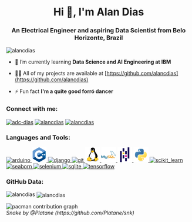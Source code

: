 <h1 align="center">Hi 👋, I'm Alan Dias</h1>
<h3 align="center">An Electrical Engineer and aspiring Data Scientist from Belo Horizonte, Brazil</h3>

<p align="left"> <img src="https://komarev.com/ghpvc/?username=alancdias&label=Profile%20views&color=0e75b6&style=flat" alt="alancdias" /> </p>

- 🌱 I’m currently learning **Data Science and AI Engineering at IBM**

- 👨‍💻 All of my projects are available at [https://github.com/alancdias](https://github.com/alancdias)

- ⚡ Fun fact **I'm a quite good forró dancer**

<h3 align="left">Connect with me:</h3>
<p align="left">
<a href="https://linkedin.com/in/adc-dias" target="blank"><img align="center" src="https://raw.githubusercontent.com/rahuldkjain/github-profile-readme-generator/master/src/images/icons/Social/linked-in-alt.svg" alt="adc-dias" height="30" width="40" /></a>
<a href="https://kaggle.com/alancdias" target="blank"><img align="center" src="https://raw.githubusercontent.com/rahuldkjain/github-profile-readme-generator/master/src/images/icons/Social/kaggle.svg" alt="alancdias" height="30" width="40" /></a>
<a href="https://www.hackerrank.com/alancdias" target="blank"><img align="center" src="https://raw.githubusercontent.com/rahuldkjain/github-profile-readme-generator/master/src/images/icons/Social/hackerrank.svg" alt="alancdias" height="30" width="40" /></a>
</p>

<h3 align="left">Languages and Tools:</h3>
<p align="left"> <a href="https://www.arduino.cc/" target="_blank" rel="noreferrer"> <img src="https://cdn.worldvectorlogo.com/logos/arduino-1.svg" alt="arduino" width="40" height="40"/> </a> <a href="https://www.w3schools.com/cpp/" target="_blank" rel="noreferrer"> <img src="https://raw.githubusercontent.com/devicons/devicon/master/icons/cplusplus/cplusplus-original.svg" alt="cplusplus" width="40" height="40"/> </a> <a href="https://www.djangoproject.com/" target="_blank" rel="noreferrer"> <img src="https://cdn.worldvectorlogo.com/logos/django.svg" alt="django" width="40" height="40"/> </a> <a href="https://git-scm.com/" target="_blank" rel="noreferrer"> <img src="https://www.vectorlogo.zone/logos/git-scm/git-scm-icon.svg" alt="git" width="40" height="40"/> </a> <a href="https://www.linux.org/" target="_blank" rel="noreferrer"> <img src="https://raw.githubusercontent.com/devicons/devicon/master/icons/linux/linux-original.svg" alt="linux" width="40" height="40"/> </a> <a href="https://www.mysql.com/" target="_blank" rel="noreferrer"> <img src="https://raw.githubusercontent.com/devicons/devicon/master/icons/mysql/mysql-original-wordmark.svg" alt="mysql" width="40" height="40"/> </a> <a href="https://pandas.pydata.org/" target="_blank" rel="noreferrer"> <img src="https://raw.githubusercontent.com/devicons/devicon/2ae2a900d2f041da66e950e4d48052658d850630/icons/pandas/pandas-original.svg" alt="pandas" width="40" height="40"/> </a> <a href="https://www.python.org" target="_blank" rel="noreferrer"> <img src="https://raw.githubusercontent.com/devicons/devicon/master/icons/python/python-original.svg" alt="python" width="40" height="40"/> </a> <a href="https://scikit-learn.org/" target="_blank" rel="noreferrer"> <img src="https://upload.wikimedia.org/wikipedia/commons/0/05/Scikit_learn_logo_small.svg" alt="scikit_learn" width="40" height="40"/> </a> <a href="https://seaborn.pydata.org/" target="_blank" rel="noreferrer"> <img src="https://seaborn.pydata.org/_images/logo-mark-lightbg.svg" alt="seaborn" width="40" height="40"/> </a> <a href="https://www.selenium.dev" target="_blank" rel="noreferrer"> <img src="https://raw.githubusercontent.com/detain/svg-logos/780f25886640cef088af994181646db2f6b1a3f8/svg/selenium-logo.svg" alt="selenium" width="40" height="40"/> </a> <a href="https://www.sqlite.org/" target="_blank" rel="noreferrer"> <img src="https://www.vectorlogo.zone/logos/sqlite/sqlite-icon.svg" alt="sqlite" width="40" height="40"/> </a> <a href="https://www.tensorflow.org" target="_blank" rel="noreferrer"> <img src="https://www.vectorlogo.zone/logos/tensorflow/tensorflow-icon.svg" alt="tensorflow" width="40" height="40"/> </a> </p>

<h3 align="left">GitHub Data:</h3>

<p><img align="left" src="https://github-readme-stats.vercel.app/api/top-langs?username=alancdias&show_icons=true&theme=dark&title_color=3f7fff&text_color=3f7fff&bg_color=0d1117&hide_border=true&locale=en" alt="alancdias" /></p>

<p>&nbsp;<img align="center" src="https://github-readme-stats.vercel.app/api?username=alancdias&show_icons=true&theme=dark&title_color=3f7fff&text_color=3f7fff&bg_color=0d1117&hide_border=true&locale=en" alt="alancdias" /></p>

<picture>
  <source media="(prefers-color-scheme: dark)" srcset="https://github.com/alancdias/alancdias/blob/output/github-contribution-grid-snake-dark.svg">
  <source media="(prefers-color-scheme: light)" srcset="https://github.com/alancdias/alancdias/blob/output/github-contribution-grid-snake.svg">
  <img alt="pacman contribution graph" src="https://github.com/alancdias/alancdias/blob/output/github-contribution-grid-snake-dark.svg">
</picture>
<br>
<i>Snake by @Platane (https://github.com/Platane/snk)</i>
